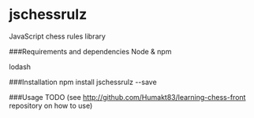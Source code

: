 # jschessrulz
JavaScript chess rules library

###Requirements and dependencies
Node & npm

lodash

###Installation
npm install jschessrulz --save

###Usage
TODO (see http://github.com/Humakt83/learning-chess-front repository on how to use)
